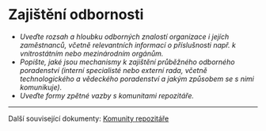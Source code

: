 
# Zajištění odbornosti

- *Uveďte rozsah a hloubku odborných znalostí organizace i jejích zaměstnanců, včetně relevantních informací o příslušnosti např. k vnitrostátním nebo mezinárodním orgánům.*
- *Popište, jaké jsou mechanismy k zajištění průběžného odborného poradenství (interní specialisté nebo externí rada, včetně technologického a vědeckého poradenství a jakým způsobem se s nimi komunikuje).*
- *Uveďte formy zpětné vazby s komunitami repozitáře.*

---

Další související dokumenty: [Komunity repozitáře](../pruvodce/komunity-repozitare.md) 
